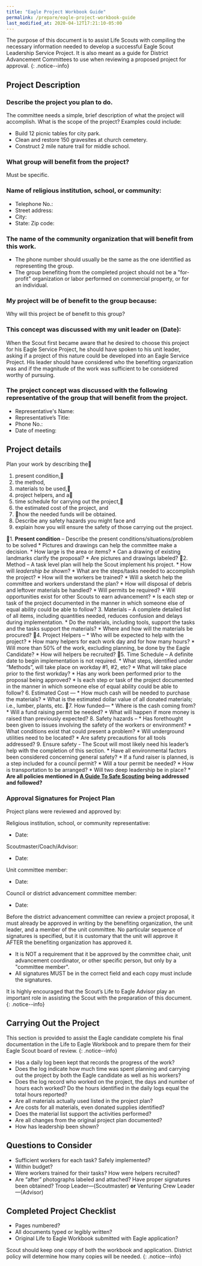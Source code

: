```yaml
---
title: "Eagle Project Workbook Guide"
permalink: /prepare/eagle-project-workbook-guide
last_modified_at: 2020-04-12T17:21:10-05:00
---
```


The purpose of this document is to assist Life Scouts with compiling the necessary information needed to develop a successful Eagle Scout Leadership Service Project. It is also meant as a guide for District Advancement Committees to use when reviewing a proposed project for approval.
{: .notice--info}

## Project Description

### Describe the project you plan to do.

The committee needs a simple, brief description of what the project will accomplish. What is the scope of the project? Examples could include:
* Build 12 picnic tables for <XXX> city park.
* Clean and restore 150 gravesites at <XXX> church cemetery.
* Construct 2 mile nature trail for <XXX> middle school.

### What group will benefit from the project?

Must be specific.

### Name of religious institution, school, or community:

* Telephone No.:
* Street address:
* City:
* State: Zip code:

### The name of the community organization that will benefit from this work.
* The phone number should usually be the same as the one identified as representing the group.
* The group benefiting from the completed project should not be a "for-profit" organization or labor performed on commercial property, or for an individual.

### My project will be of benefit to the group because:

Why will this project be of benefit to this group?

### This concept was discussed with my unit leader on (Date):

When the Scout first became aware that he desired to choose this project for his Eagle Service Project, he should have spoken to his unit leader, asking if a project of this nature could be developed into an Eagle Service Project. His leader should have considered who the benefiting organization was and if the magnitude of the work was sufficient to be considered worthy of pursuing.

### The project concept was discussed with the following representative of the group that will benefit from the project.

* Representative's Name:
* Representative’s Title:
* Phone No.:
* Date of meeting:


## Project details

Plan your work by describing the􏰀
1. present condition,􏰁
2. the method,
3. materials to be used,􏰃
4. project helpers, and a􏰄
5. time schedule for carrying out the project,􏰅
6. the estimated cost of the project, and
7. 􏰆how the needed funds will be obtained.
8. Describe any safety hazards you might face and
9. explain how you will ensure the safety of those carrying out the project.

􏰀1. **Present condition** – Describe the present conditions/situations/problem to be solved
    * Pictures and drawings can help the committee make a decision.
    * How large is the area or items?
    * Can a drawing of existing landmarks clarify the proposal?
    * Are pictures and drawings labeled?
􏰁2. Method – A task level plan will help the Scout implement his project.
    * How will _leadership be shown_?
    * What are the steps/tasks needed to accomplish the project?
    * How will the workers be trained?
    * Will a sketch help the committee and workers understand the plan?
    * How will disposal of debris and leftover materials be handled?
    * Will permits be required?
    * Will opportunities exist for other Scouts to earn advancement?
    * Is each step or task of the project documented in the manner in which someone else of equal ability could be able to follow?
3. Materials – A complete detailed list of all items, including quantities needed, reduces confusion and delays during implementation.
    * Do the materials, including tools, support the tasks and the tasks support the materials?
    * Where and how will the materials be procured?
􏰃4. Project Helpers –
    * Who will be expected to help with the project?
    * How many helpers for each work day and for how many hours?
    * Will more than 50% of the work, excluding planning, be done by the Eagle Candidate?
    * How will helpers be recruited?
􏰄5. Time Schedule – A definite date to begin implementation is not required.
    * What steps, identified under “Methods”, will take place on workday #1, #2, etc?
    * What will take place prior to the first workday?
    * Has any work been performed prior to the proposal being approved?
    * Is each step or task of the project documented in the manner in which someone else of equal ability could be able to follow?
6. Estimated Cost —
    * How much cash will be needed to purchase the materials?
    * What is the estimated dollar value of all donated materials; i.e., lumber, plants, etc.
􏰆7. How funded—
    * Where is the cash coming from?
    * Will a fund raising permit be needed?
    * What will happen if more money is raised than previously expected?
8. Safety hazards –
    * Has forethought been given to issues involving the safety of the workers or environment?
    * What conditions exist that could present a problem?
    * Will underground utilities need to be located?
    * Are safety precautions for all tools addressed?
9. Ensure safety - The Scout will most likely need his leader’s help with the completion of this section.
    * Have all environmental factors been considered concerning general safety?
    * If a fund raiser is planned, is a step included for a council permit?
    * Will a tour permit be needed?
    * How is transportation to be arranged?
    * Will two deep leadership be in place?
    * **Are all policies mentioned in [A Guide To Safe Scouting](https://www.scouting.org/health-and-safety/gss/) being addressed and followed?**

### Approval Signatures for Project Plan

Project plans were reviewed and approved by:

Religious institution, school, or community representative:
* Date:

Scoutmaster/Coach/Advisor:
* Date:

Unit committee member:
* Date:

Council or district advancement committee member:
* Date:

Before the district advancement committee can review a project proposal, it must already be approved in writing by the benefiting organization, the unit leader, and a member of the unit committee. No particular sequence of signatures is specified, but it is customary that the unit will approve it AFTER the benefiting organization has approved it.
* It is NOT a requirement that it be approved by the committee chair, unit advancement coordinator, or other specific person, but only by a "committee member".
* All signatures MUST be in the correct field and each copy must include the signatures.

It is highly encouraged that the Scout’s Life to Eagle Advisor play an important role in assisting the Scout with the preparation of this document.
{: .notice--info}

## Carrying Out the Project

This section is provided to assist the Eagle candidate complete his final documentation in the Life to Eagle Workbook and to prepare them for their Eagle Scout board of review.
{: .notice--info}

* Has a daily log been kept that records the progress of the work?
* Does the log indicate how much time was spent planning and carrying out the project by both the Eagle candidate as well as his workers?
* Does the log record who worked on the project, the days and number of hours each worked? Do the hours identified in the daily logs equal the total hours reported?
* Are all materials actually used listed in the project plan?
* Are costs for all materials, even donated supplies identified?
* Does the material list support the activities performed?
* Are all changes from the original project plan documented?
* How has leadership been shown?

## Questions to Consider

* Sufficient workers for each task? Safely implemented?
* Within budget?
* Were workers trained for their tasks? How were helpers recruited?
* Are “after” photographs labeled and attached? Have proper signatures been obtained? Troop Leader—(Scoutmaster) **or** Venturing Crew Leader—(Advisor)

## Completed Project Checklist
* Pages numbered?
* All documents typed or legibly written?
* Original Life to Eagle Workbook submitted with Eagle application?

Scout should keep one copy of both the workbook and application. District policy will determine how many copies will be needed.
{: .notice--info}
